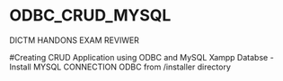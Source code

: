 # ODBC_CRUD_MYSQL
DICTM HANDONS EXAM REVIWER

#Creating CRUD Application using ODBC and MySQL Xampp Databse
-Install MYSQL CONNECTION ODBC from /installer directory

